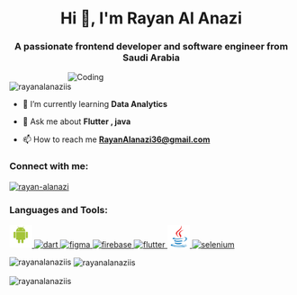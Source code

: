 <h1 align="center">Hi 👋, I'm Rayan Al Anazi</h1>
<h3 align="center">A passionate frontend developer and software engineer from Saudi Arabia</h3>
<img align="right" alt="Coding" width="400" src="https://cdn.dribbble.com/users/1162077/screenshots/3848914/programmer.gif">

<p align="left"> <img src="https://komarev.com/ghpvc/?username=rayanalanaziis&label=Profile%20views&color=0e75b6&style=flat" alt="rayanalanaziis" /> </p>

- 🌱 I’m currently learning **Data Analytics**

- 💬 Ask me about **Flutter , java**

- 📫 How to reach me **RayanAlanazi36@gmail.com**

<h3 align="left">Connect with me:</h3>
<p align="left">
<a href="https://linkedin.com/in/rayan-alanazi-413496260" target="blank"><img align="center" src="https://raw.githubusercontent.com/rahuldkjain/github-profile-readme-generator/master/src/images/icons/Social/linked-in-alt.svg" alt="rayan-alanazi" height="30" width="40" /></a>
</p>

<h3 align="left">Languages and Tools:</h3>
<p align="left"> <a href="https://developer.android.com" target="_blank" rel="noreferrer"> <img src="https://raw.githubusercontent.com/devicons/devicon/master/icons/android/android-original-wordmark.svg" alt="android" width="40" height="40"/> </a> <a href="https://dart.dev" target="_blank" rel="noreferrer"> <img src="https://www.vectorlogo.zone/logos/dartlang/dartlang-icon.svg" alt="dart" width="40" height="40"/> </a> <a href="https://www.figma.com/" target="_blank" rel="noreferrer"> <img src="https://www.vectorlogo.zone/logos/figma/figma-icon.svg" alt="figma" width="40" height="40"/> </a> <a href="https://firebase.google.com/" target="_blank" rel="noreferrer"> <img src="https://www.vectorlogo.zone/logos/firebase/firebase-icon.svg" alt="firebase" width="40" height="40"/> </a> <a href="https://flutter.dev" target="_blank" rel="noreferrer"> <img src="https://www.vectorlogo.zone/logos/flutterio/flutterio-icon.svg" alt="flutter" width="40" height="40"/> </a> <a href="https://www.java.com" target="_blank" rel="noreferrer"> <img src="https://raw.githubusercontent.com/devicons/devicon/master/icons/java/java-original.svg" alt="java" width="40" height="40"/> </a> <a href="https://www.selenium.dev" target="_blank" rel="noreferrer"> <img src="https://raw.githubusercontent.com/detain/svg-logos/780f25886640cef088af994181646db2f6b1a3f8/svg/selenium-logo.svg" alt="selenium" width="40" height="40"/> </a> </p>

<p><img align="left" src="https://github-readme-stats.vercel.app/api/top-langs?username=rayanalanaziis&show_icons=true&locale=en&layout=compact" alt="rayanalanaziis" /></p>

<p>&nbsp;<img align="center" src="https://github-readme-stats.vercel.app/api?username=rayanalanaziis&show_icons=true&locale=en" alt="rayanalanaziis" /></p>

<p><img align="center" src="https://github-readme-streak-stats.herokuapp.com/?user=rayanalanaziis&" alt="rayanalanaziis" /></p>

